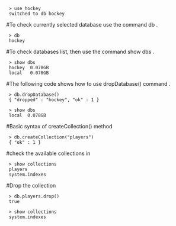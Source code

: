 
     > use hockey
     switched to db hockey


#To check currently selected database use the command db .

     > db
     hockey



#To check databases list, then use the command show dbs .


     > show dbs
     hockey  0.078GB
     local   0.078GB

#The following code shows how to use dropDatabase() command .

     > db.dropDatabase()
     { "dropped" : "hockey", "ok" : 1 }

     > show dbs
     local  0.078GB



#Basic syntax of createCollection() method

     > db.createCollection("players")
     { "ok" : 1 }



#check the available collections in


     > show collections
     players
     system.indexes


#Drop the collection

     > db.players.drop()
     true

     > show collections
     system.indexes